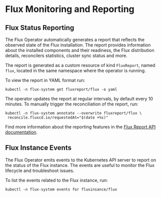 # Flux Monitoring and Reporting

## Flux Status Reporting

The Flux Operator automatically generates a report that reflects the observed state of the Flux
installation. The report provides information about the installed components and their readiness,
the Flux distribution details, reconcilers statistics, cluster sync status and more.

The report is generated as a custom resource of kind `FluxReport`, named `flux`,
located in the same namespace where the operator is running.

To view the report in YAML format run:

```shell
kubectl -n flux-system get fluxreport/flux -o yaml
```

The operator updates the report at regular intervals, by default every 10 minutes.
To manually trigger the reconciliation of the report, run:

```shell
kubectl -n flux-system annotate --overwrite fluxreport/flux \
 reconcile.fluxcd.io/requestedAt="$(date +%s)"
```

Find more information about the reporting features
in the [Flux Report API documentation](fluxreport.md).

## Flux Instance Events

The Flux Operator emits events to the Kubernetes API server to report on the status of the Flux
instance. The events are useful to monitor the Flux lifecycle and troubleshoot issues.

To list the events related to the Flux instance, run:

```shell
kubectl -n flux-system events for fluxinsance/flux
```
